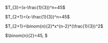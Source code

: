 $T_{3}=(x-\frac{1}{3})^n=45$

$T_{2+1}=(x-\frac{1}{3})^n=45$

$T_{2+1}=\binom{n}{2}*x^{n-2}*(\frac{1}{3})^2$

$\binom{n}{2}=45, $